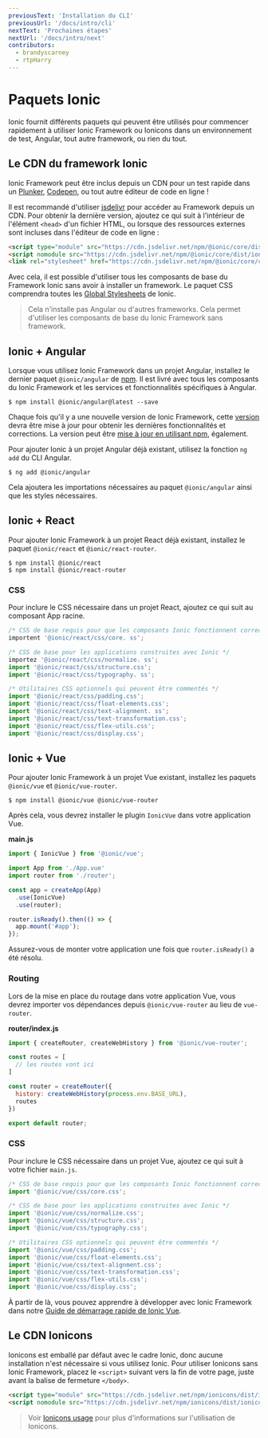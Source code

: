 ```yaml
---
previousText: 'Installation du CLI'
previousUrl: '/docs/intro/cli'
nextText: 'Prochaines étapes'
nextUrl: '/docs/intro/next'
contributors:
  - brandyscarney
  - rtpHarry
---
```


# Paquets Ionic

Ionic fournit différents paquets qui peuvent être utilisés pour commencer rapidement à utiliser Ionic Framework ou Ionicons dans un environnement de test, Angular, tout autre framework, ou rien du tout.

## Le CDN du framework Ionic

Ionic Framework peut être inclus depuis un CDN pour un test rapide dans un [Plunker](https://plnkr.co/), [Codepen](https://codepen.io), ou tout autre éditeur de code en ligne !

Il est recommandé d'utiliser [jsdelivr](https://www.jsdelivr.com/) pour accéder au Framework depuis un CDN. Pour obtenir la dernière version, ajoutez ce qui suit à l'intérieur de l'élément `<head>` d'un fichier HTML, ou lorsque des ressources externes sont incluses dans l'éditeur de code en ligne :

```html
<script type="module" src="https://cdn.jsdelivr.net/npm/@ionic/core/dist/ionic/ionic.esm.js"></script>
<script nomodule src="https://cdn.jsdelivr.net/npm/@ionic/core/dist/ionic/ionic.js"></script>
<link rel="stylesheet" href="https://cdn.jsdelivr.net/npm/@ionic/core/css/ionic.bundle.css"/>
```

Avec cela, il est possible d'utiliser tous les composants de base du Framework Ionic sans avoir à installer un framework. Le paquet CSS comprendra toutes les [Global Stylesheets](../layout/global-stylesheets) de Ionic.

> Cela n'installe pas Angular ou d'autres frameworks. Cela permet d'utiliser les composants de base du Ionic Framework sans framework.


## Ionic + Angular

Lorsque vous utilisez Ionic Framework dans un projet Angular, installez le dernier paquet `@ionic/angular` de [npm](/docs/reference/glossary#npm). Il est livré avec tous les composants du Ionic Framework et les services et fonctionnalités spécifiques à Angular.

```shell
$ npm install @ionic/angular@latest --save
```

Chaque fois qu'il y a une nouvelle version de Ionic Framework, cette [version](/docs/reference/versioning) devra être mise à jour pour obtenir les dernières fonctionnalités et corrections. La version peut être [mise à jour en utilisant npm](/docs/developing/tips#updating-dependencies), également.

Pour ajouter Ionic à un projet Angular déjà existant, utilisez la fonction `ng add` du CLI Angular.

```shell
$ ng add @ionic/angular
```

Cela ajoutera les importations nécessaires au paquet `@ionic/angular` ainsi que les styles nécessaires.


## Ionic + React

Pour ajouter Ionic Framework à un projet React déjà existant, installez le paquet `@ionic/react` et `@ionic/react-router`.

```shell
$ npm install @ionic/react
$ npm install @ionic/react-router
```

### CSS

Pour inclure le CSS nécessaire dans un projet React, ajoutez ce qui suit au composant App racine.

```javascript
/* CSS de base requis pour que les composants Ionic fonctionnent correctement */
importent '@ionic/react/css/core. ss';

/* CSS de base pour les applications construites avec Ionic */
importez '@ionic/react/css/normalize. ss';
import '@ionic/react/css/structure.css';
import '@ionic/react/css/typography. ss';

/* Utilitaires CSS optionnels qui peuvent être commentés */
import '@ionic/react/css/padding.css';
import '@ionic/react/css/float-elements.css';
import '@ionic/react/css/text-alignment. ss';
import '@ionic/react/css/text-transformation.css';
import '@ionic/react/css/flex-utils.css';
import '@ionic/react/css/display.css';
```


## Ionic + Vue

Pour ajouter Ionic Framework à un projet Vue existant, installez les paquets `@ionic/vue` et `@ionic/vue-router`.

```shell
$ npm install @ionic/vue @ionic/vue-router
```

Après cela, vous devrez installer le plugin `IonicVue` dans votre application Vue.

**main.js**
```javascript
import { IonicVue } from '@ionic/vue';

import App from './App.vue'
import router from './router';

const app = createApp(App)
  .use(IonicVue)
  .use(router);

router.isReady().then(() => {
  app.mount('#app');
});
```

Assurez-vous de monter votre application une fois que `router.isReady()` a été résolu.

### Routing

Lors de la mise en place du routage dans votre application Vue, vous devrez importer vos dépendances depuis `@ionic/vue-router` au lieu de `vue-router`.

**router/index.js**

```javascript
import { createRouter, createWebHistory } from '@ionic/vue-router';

const routes = [
  // les routes vont ici
]

const router = createRouter({
  history: createWebHistory(process.env.BASE_URL),
  routes
})

export default router;
```

### CSS

Pour inclure le CSS nécessaire dans un projet Vue, ajoutez ce qui suit à votre fichier `main.js`.

```javascript
/* CSS de base requis pour que les composants Ionic fonctionnent correctement */
import '@ionic/vue/css/core.css';

/* CSS de base pour les applications construites avec Ionic */
import '@ionic/vue/css/normalize.css';
import '@ionic/vue/css/structure.css';
import '@ionic/vue/css/typography.css';

/* Utilitaires CSS optionnels qui peuvent être commentés */
import '@ionic/vue/css/padding.css';
import '@ionic/vue/css/float-elements.css';
import '@ionic/vue/css/text-alignment.css';
import '@ionic/vue/css/text-transformation.css';
import '@ionic/vue/css/flex-utils.css';
import '@ionic/vue/css/display.css';
```

À partir de là, vous pouvez apprendre à développer avec Ionic Framework dans notre [Guide de démarrage rapide de Ionic Vue](https://ionicframework.com/docs/vue/quickstart).

## Le CDN Ionicons

Ionicons est emballé par défaut avec le cadre Ionic, donc aucune installation n'est nécessaire si vous utilisez Ionic. Pour utiliser Ionicons sans Ionic Framework, placez le `<script>` suivant vers la fin de votre page, juste avant la balise de fermeture `</body>`.

```html
<script type="module" src="https://cdn.jsdelivr.net/npm/ionicons/dist/ionicons/ionicons.esm.js"></script>
<script nomodule src="https://cdn.jsdelivr.net/npm/ionicons/dist/ionicons/ionicons.js"></script>
```

> Voir [Ionicons usage](https://ionicons.com/usage) pour plus d'informations sur l'utilisation de Ionicons.
